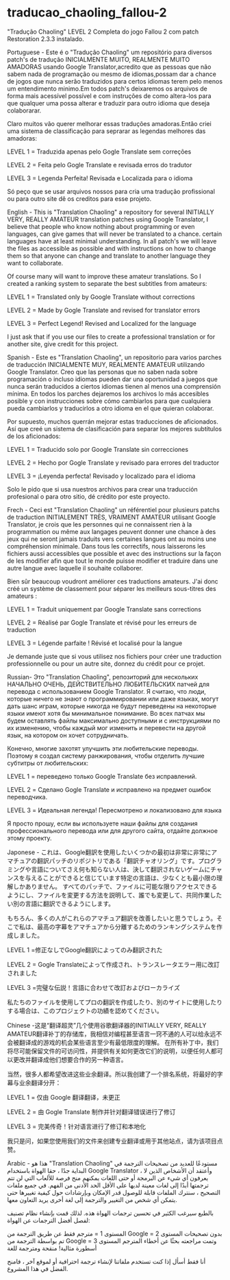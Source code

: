 # traducao_chaoling_fallou-2
"Tradução Chaoling" LEVEL 2 Completa  do jogo Fallou 2 com patch Restoration 2.3.3 instalado.

Portuguese - Este é o "Tradução Chaoling" um repositório para diversos patch's de tradução INICIALMENTE MUITO, REALMENTE MUITO AMADORAS usando Google Translator,acredito que as pessoas que não sabem nada de programação ou mesmo de idiomas,possam dar a chance de jogos que nunca serão traduzidos para certos idiomas terem pelo menos um entendimento minimo.Em todos patch's deixaremos os arquivos de forma mais acessível possível e com instruções de como altera-los para que qualquer uma possa alterar e traduzir para outro idioma que deseja colaborarar.

Claro muitos vão querer melhorar essas traduções amadoras.Então criei uma sistema de classificação para seprarar as legendas melhores das amadoras:

LEVEL 1 = Traduzida apenas pelo Gogle Translate sem correções

LEVEL 2 = Feita pelo Gogle Translate e revisada erros do tradutor

LEVEL 3 = Legenda Perfeita! Revisada e Localizada para o idioma


Só peço que se usar arquivos nossos para cria uma tradução profissional ou para outro site dê os creditos para esse projeto.

English - This is "Translation Chaoling" a repository for several INITIALLY VERY, REALLY AMATEUR translation patches using Google Translator, I believe that people who know nothing about programming or even languages, can give games that will never be translated to a chance. certain languages have at least minimal understanding.
In all patch's we will leave the files as accessible as possible and with instructions on how to change them so that anyone can change and translate to another language they want to collaborate.

Of course many will want to improve these amateur translations. So I created a ranking system to separate the best subtitles from amateurs:

LEVEL 1 = Translated only by Google Translate without corrections

LEVEL 2 = Made by Gogle Translate and revised for translator errors

LEVEL 3 = Perfect Legend! Revised and Localized for the language

I just ask that if you use our files to create a professional translation or for another site, give credit for this project. 

Spanish - Este es "Translation Chaoling", un repositorio para varios parches de traducción INICIALMENTE MUY, REALMENTE AMATEUR utilizando Google Translator. Creo que las personas que no saben nada sobre programación o incluso idiomas pueden dar una oportunidad a juegos que nunca serán traducidos a ciertos idiomas tienen al menos una comprensión mínima.
En todos los parches dejaremos los archivos lo más accesibles posible y con instrucciones sobre cómo cambiarlos para que cualquiera pueda cambiarlos y traducirlos a otro idioma en el que quieran colaborar.

Por supuesto, muchos querrán mejorar estas traducciones de aficionados. Así que creé un sistema de clasificación para separar los mejores subtítulos de los aficionados:

LEVEL 1 = Traducido solo por Google Translate sin correcciones

LEVEL 2 = Hecho por Gogle Translate y revisado para errores del traductor

LEVEL 3 = ¡Leyenda perfecta! Revisado y localizado para el idioma

Solo le pido que si usa nuestros archivos para crear una traducción profesional o para otro sitio, dé crédito por este proyecto.

Frech - Ceci est "Translation Chaoling" un référentiel pour plusieurs patchs de traduction INITIALEMENT TRÈS, VRAIMENT AMATEUR utilisant Google Translator, je crois que les personnes qui ne connaissent rien à la programmation ou même aux langages peuvent donner une chance à des jeux qui ne seront jamais traduits vers certaines langues ont au moins une compréhension minimale.
Dans tous les correctifs, nous laisserons les fichiers aussi accessibles que possible et avec des instructions sur la façon de les modifier afin que tout le monde puisse modifier et traduire dans une autre langue avec laquelle il souhaite collaborer.

Bien sûr beaucoup voudront améliorer ces traductions amateurs. J'ai donc créé un système de classement pour séparer les meilleurs sous-titres des amateurs :

LEVEL 1 = Traduit uniquement par Google Translate sans corrections

LEVEL 2 = Réalisé par Gogle Translate et révisé pour les erreurs de traduction

LEVEL 3 = Légende parfaite ! Révisé et localisé pour la langue

Je demande juste que si vous utilisez nos fichiers pour créer une traduction professionnelle ou pour un autre site, donnez du crédit pour ce projet. 

Russian- Это "Translation Chaoling", репозиторий для нескольких НАЧАЛЬНО ОЧЕНЬ, ДЕЙСТВИТЕЛЬНО ЛЮБИТЕЛЬСКИХ патчей для перевода с использованием Google Translator. Я считаю, что люди, которые ничего не знают о программировании или даже языках, могут дать шанс играм, которые никогда не будут переведены на некоторые языки имеют хотя бы минимальное понимание.
Во всех патчах мы будем оставлять файлы максимально доступными и с инструкциями по их изменению, чтобы каждый мог изменить и перевести на другой язык, на котором он хочет сотрудничать.

Конечно, многие захотят улучшить эти любительские переводы. Поэтому я создал систему ранжирования, чтобы отделить лучшие субтитры от любительских:

LEVEL 1 = переведено только Google Translate без исправлений.

LEVEL 2 = Сделано Gogle Translate и исправлено на предмет ошибок переводчика.

LEVEL 3 = Идеальная легенда! Пересмотрено и локализовано для языка

Я просто прошу, если вы используете наши файлы для создания профессионального перевода или для другого сайта, отдайте должное этому проекту.

Japonese - これは、Google翻訳を使用したいくつかの最初は非常に非常にアマチュアの翻訳パッチのリポジトリである「翻訳チャオリング」です。プログラミングや言語についてさえ何も知らない人は、決して翻訳されないゲームにチャンスを与えることができると信じています特定の言語は、少なくとも最小限の理解しかありません。
すべてのパッチで、ファイルに可能な限りアクセスできるようにし、ファイルを変更する方法を説明して、誰でも変更して、共同作業したい別の言語に翻訳できるようにします。

もちろん、多くの人がこれらのアマチュア翻訳を改善したいと思うでしょう。そこで私は、最高の字幕をアマチュアから分離するためのランキングシステムを作成しました。

LEVEL 1 =修正なしでGoogle翻訳によってのみ翻訳された

LEVEL 2 = Gogle Translateによって作成され、トランスレータエラー用に改訂されました

LEVEL 3 =完璧な伝説！言語に合わせて改訂およびローカライズ

私たちのファイルを使用してプロの翻訳を作成したり、別のサイトに使用したりする場合は、このプロジェクトの功績を認めてください。

Chinese -这是“翻译超灵”几个使用谷歌翻译器的INITIALLY VERY, REALLY AMATEUR翻译补丁的存储库，我相信对编程甚至语言一窍不通的人可以给永远不会被翻译成的游戏的机会某些语言至少有最低限度的理解。
在所有补丁中，我们将尽可能保留文件的可访问性，并提供有关如何更改它们的说明，以便任何人都可以更改并翻译成他们想要合作的另一种语言。

当然，很多人都希望改进这些业余翻译。所以我创建了一个排名系统，将最好的字幕与业余翻译分开：

LEVEL 1 = 仅由 Google 翻译翻译，未更正

LEVEL 2 = 由 Gogle Translate 制作并针对翻译错误进行了修订

LEVEL 3 = 完美传奇！针对语言进行了修订和本地化

我只是问，如果您使用我们的文件来创建专业翻译或用于其他站点，请为该项目点赞。

Arabic - هذا هو "Translation Chaoling" مستودعًا للعديد من تصحيحات الترجمة في البداية جدًا ، حقا الهواة باستخدام Google Translator ، وأعتقد أن الأشخاص الذين لا يعرفون أي شيء عن البرمجة أو حتى اللغات يمكنهم منح فرصة للألعاب التي لن تتم ترجمتها أبدًا إلى لغات معينة لديها على الأقل الحد الأدنى من الفهم.
في جميع ملفات التصحيح ، سنترك الملفات قابلة للوصول قدر الإمكان وبإرشادات حول كيفية تغييرها حتى يتمكن أي شخص من التغيير والترجمة إلى لغة أخرى يريد التعاون معها.

بالطبع سيرغب الكثير في تحسين ترجمات الهواة هذه. لذلك قمت بإنشاء نظام تصنيف لفصل أفضل الترجمات عن الهواة:

المستوى 1 = مترجم فقط عن طريق الترجمة من Google بدون تصحيحات
المستوى 2 = تم بواسطة الترجمة من Google وتمت مراجعته بحثًا عن أخطاء المترجم
المستوى 3 = أسطورة مثالية! منقحة ومترجمة للغة

أنا فقط أسأل إذا كنت تستخدم ملفاتنا لإنشاء ترجمة احترافية أو لموقع آخر ، فامنح الفضل في هذا المشروع.

